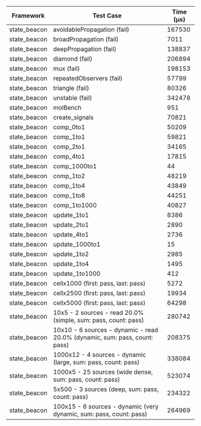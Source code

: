 | Framework | Test Case | Time (μs) |
| --- | --- | --- |
| state_beacon | avoidablePropagation (fail) | 167530 |
| state_beacon | broadPropagation (fail) | 7011 |
| state_beacon | deepPropagation (fail) | 138837 |
| state_beacon | diamond (fail) | 206894 |
| state_beacon | mux (fail) | 198153 |
| state_beacon | repeatedObservers (fail) | 57799 |
| state_beacon | triangle (fail) | 80326 |
| state_beacon | unstable (fail) | 342478 |
| state_beacon | molBench | 951 |
| state_beacon | create_signals | 70821 |
| state_beacon | comp_0to1 | 50209 |
| state_beacon | comp_1to1 | 59821 |
| state_beacon | comp_2to1 | 34165 |
| state_beacon | comp_4to1 | 17815 |
| state_beacon | comp_1000to1 | 44 |
| state_beacon | comp_1to2 | 48219 |
| state_beacon | comp_1to4 | 43849 |
| state_beacon | comp_1to8 | 44251 |
| state_beacon | comp_1to1000 | 40827 |
| state_beacon | update_1to1 | 8386 |
| state_beacon | update_2to1 | 2890 |
| state_beacon | update_4to1 | 2736 |
| state_beacon | update_1000to1 | 15 |
| state_beacon | update_1to2 | 2985 |
| state_beacon | update_1to4 | 1495 |
| state_beacon | update_1to1000 | 412 |
| state_beacon | cellx1000 (first: pass, last: pass) | 5272 |
| state_beacon | cellx2500 (first: pass, last: pass) | 19934 |
| state_beacon | cellx5000 (first: pass, last: pass) | 64298 |
| state_beacon | 10x5 - 2 sources - read 20.0% (simple, sum: pass, count: pass) | 280742 |
| state_beacon | 10x10 - 6 sources - dynamic - read 20.0% (dynamic, sum: pass, count: pass) | 208375 |
| state_beacon | 1000x12 - 4 sources - dynamic (large, sum: pass, count: pass) | 338084 |
| state_beacon | 1000x5 - 25 sources (wide dense, sum: pass, count: pass) | 523074 |
| state_beacon | 5x500 - 3 sources (deep, sum: pass, count: pass) | 234322 |
| state_beacon | 100x15 - 6 sources - dynamic (very dynamic, sum: pass, count: pass) | 264969 |

